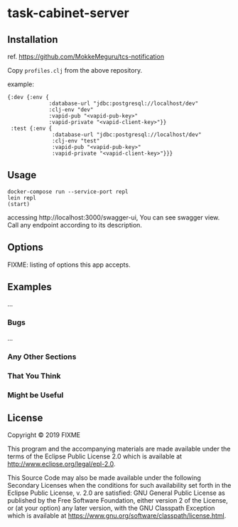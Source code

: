 # task-cabinet-server


## Installation
ref. https://github.com/MokkeMeguru/tcs-notification

Copy `profiles.clj` from the above repository.

example:
```
{:dev {:env {
             :database-url "jdbc:postgresql://localhost/dev"
             :clj-env "dev"
             :vapid-pub "<vapid-pub-key>"
             :vapid-private "<vapid-client-key>"}}
 :test {:env {
              :database-url "jdbc:postgresql://localhost/dev"
              :clj-env "test"
              :vapid-pub "<vapid-pub-key>"
              :vapid-private "<vapid-client-key>"}}}
```
## Usage

```
docker-compose run --service-port repl
lein repl
(start)
```
accessing http://localhost:3000/swagger-ui, You can see swagger view. Call any endpoint according to its description.

## Options

FIXME: listing of options this app accepts.

## Examples

...

### Bugs

...

### Any Other Sections
### That You Think
### Might be Useful

## License

Copyright © 2019 FIXME

This program and the accompanying materials are made available under the
terms of the Eclipse Public License 2.0 which is available at
http://www.eclipse.org/legal/epl-2.0.

This Source Code may also be made available under the following Secondary
Licenses when the conditions for such availability set forth in the Eclipse
Public License, v. 2.0 are satisfied: GNU General Public License as published by
the Free Software Foundation, either version 2 of the License, or (at your
option) any later version, with the GNU Classpath Exception which is available
at https://www.gnu.org/software/classpath/license.html.
